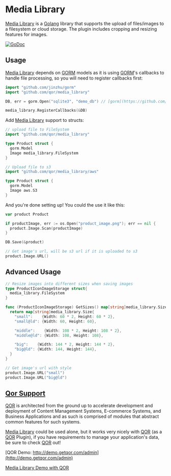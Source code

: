 # Media Library

[Media Library](https://github.com/qor/media_library) is a [Golang](http://golang.org/) library that supports the upload of files/images to a filesystem or cloud storage. The plugin includes cropping and resizing features for images.

[![GoDoc](https://godoc.org/github.com/qor/media_library?status.svg)](https://godoc.org/github.com/qor/media_library)

## Usage

[Media Library](https://github.com/qor/media_library) depends on [GORM](https://github.com/jinzhu/gorm) models as it is using [GORM](https://github.com/jinzhu/gorm)'s callbacks to handle file processing, so you will need to register callbacks first:

```go
import "github.com/jinzhu/gorm"
import "github.com/qor/media_library"

DB, err = gorm.Open("sqlite3", "demo_db") // [gorm](https://github.com/jinzhu/gorm)

media_library.RegisterCallbacks(&DB)
```

Add [Media Library](https://github.com/qor/media_library) support to structs:

```go
// upload file to FileSystem
import "github.com/qor/media_library"

type Product struct {
  gorm.Model
  Image media_library.FileSystem
}

// Upload file to s3
import "github.com/qor/media_library/aws"

type Product struct {
  gorm.Model
  Image aws.S3
}
```

And you're done setting up! You could the use it like this:

```go
var product Product

if productImage, err := os.Open("product_image.png"); err == nil {
  product.Image.Scan(productImage)
}

DB.Save(&product)

// Get image's url, will be s3 url if it is uploaded to s3
product.Image.URL()
```

## Advanced Usage

```go
// Resize images into different sizes when saving images
type ProductIconImageStorage struct{
  media_library.FileSystem
}

func (ProductIconImageStorage) GetSizes() map[string]media_library.Size {
  return map[string]media_library.Size{
    "small":    {Width: 60 * 2, Height: 60 * 2},
    "small@ld": {Width: 60, Height: 60},

    "middle":    {Width: 108 * 2, Height: 108 * 2},
    "middle@ld": {Width: 108, Height: 108},

    "big":    {Width: 144 * 2, Height: 144 * 2},
    "big@ld": {Width: 144, Height: 144},
  }
}

// Get image's url with style
product.Image.URL("small")
product.Image.URL("big@ld")
```

## [Qor Support](https://github.com/qor/qor)

[QOR](http://getqor.com) is architected from the ground up to accelerate development and deployment of Content Management Systems, E-commerce Systems, and Business Applications and as such is comprised of modules that abstract common features for such systems.

[Media Library](https://github.com/qor/media_library) could be used alone, but it works very nicely with [QOR](https://github.com/qor/qor) (as a [QOR](https://github.com/qor/qor) Plugin), if you have requirements to manage your application's data, be sure to check [QOR](https://github.com/qor/qor) out!

[QOR Demo:  http://demo.getqor.com/admin](http://demo.getqor.com/admin)

[Media Library Demo with QOR](http://demo.getqor.com/admin/products/1)
